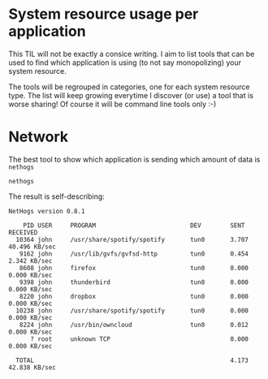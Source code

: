 # System resource usage per application

This TIL will not be exactly a consice writing. I aim to list tools that can be used to find which application is using (to not say monopolizing) your system resource.

The tools will be regrouped in categories, one for each system resource type. The list will keep growing everytime I discover (or use) a tool that is worse sharing! Of course it will be command line tools only :-)

# Network

The best tool to show which application is sending which amount of data is `nethogs`

```
nethogs
```

The result is self-describing:

```
NetHogs version 0.8.1

    PID USER     PROGRAM                          DEV        SENT      RECEIVED       
  10364 john     /usr/share/spotify/spotify       tun0       3.707      40.496 KB/sec
   9162 john     /usr/lib/gvfs/gvfsd-http         tun0       0.454       2.342 KB/sec
   8608 john     firefox                          tun0       0.000       0.000 KB/sec
   9398 john     thunderbird                      tun0       0.000       0.000 KB/sec
   8220 john     dropbox                          tun0       0.000       0.000 KB/sec
  10238 john     /usr/share/spotify/spotify       tun0       0.000       0.000 KB/sec
   8224 john     /usr/bin/owncloud                tun0       0.012       0.000 KB/sec
      ? root     unknown TCP                                 0.000       0.000 KB/sec

  TOTAL                                                      4.173      42.838 KB/sec 
```